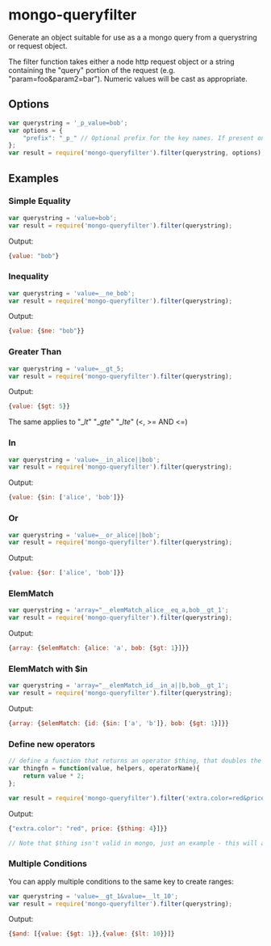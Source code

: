 mongo-queryfilter
=================

Generate an object suitable for use as a a mongo query from a querystring or request object.

The filter function takes either a node http request object or a string containing the "query" portion of the request (e.g. "param=foo&param2=bar"). Numeric values will be cast as appropriate.




## Options



```javascript
var querystring = '_p_value=bob';
var options = {
    "prefix": "_p_" // Optional prefix for the key names. If present only keys starting with the prefix will be passed through
};
var result = require('mongo-queryfilter').filter(querystring, options);
```

## Examples


### Simple Equality
```javascript
var querystring = 'value=bob';
var result = require('mongo-queryfilter').filter(querystring);
```
Output:
```javascript
{value: "bob"}
```

### Inequality
```javascript
var querystring = 'value=__ne_bob';
var result = require('mongo-queryfilter').filter(querystring);
```
Output:
```javascript
{value: {$ne: "bob"}}
```


### Greater Than
```javascript
var querystring = 'value=__gt_5;
var result = require('mongo-queryfilter').filter(querystring);
```
Output:
```javascript
{value: {$gt: 5}}
```

The same applies to "\__lt_" "\__gte_" "\__lte_" (<, >= AND <=)


### In
```javascript
var querystring = 'value=__in_alice||bob';
var result = require('mongo-queryfilter').filter(querystring);
```
Output:
```javascript
{value: {$in: ['alice', 'bob']}}
```

### Or
```javascript
var querystring = 'value=__or_alice||bob';
var result = require('mongo-queryfilter').filter(querystring);
```
Output:
```javascript
{value: {$or: ['alice', 'bob']}}
```


### ElemMatch
```javascript
var querystring = 'array="__elemMatch_alice__eq_a,bob__gt_1';
var result = require('mongo-queryfilter').filter(querystring);
```
Output:
```javascript
{array: {$elemMatch: {alice: 'a', bob: {$gt: 1}]}}
```

### ElemMatch with $in
```javascript
var querystring = 'array="__elemMatch_id__in_a||b,bob__gt_1';
var result = require('mongo-queryfilter').filter(querystring);
```
Output:
```javascript
{array: {$elemMatch: {id: {$in: ['a', 'b']}, bob: {$gt: 1}]}}
```


### Define new operators
```javascript
// define a function that returns an operator $thing, that doubles the value
var thingfn = function(value, helpers, operatorName){
    return value * 2;
};

var result = require('mongo-queryfilter').filter('extra.color=red&price=__thing_2', {operators: {'thing': {'fn': thingfn, 'ns': '$thing'}}});
```
Output:
```javascript
{"extra.color": "red", price: {$thing: 4}]}}

// Note that $thing isn't valid in mongo, just an example - this will allow you to inject more complicated operators
```

### Multiple Conditions

You can apply multiple conditions to the same key to create ranges:

```javascript
var querystring = 'value=__gt_1&value=__lt_10';
var result = require('mongo-queryfilter').filter(querystring);
```
Output:
```javascript
{$and: [{value: {$gt: 1}},{value: {$lt: 10}}]}
```






